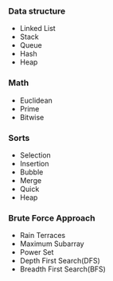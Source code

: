 ### Data structure

- Linked List
- Stack
- Queue
- Hash
- Heap

### Math

- Euclidean
- Prime
- Bitwise

### Sorts

- Selection
- Insertion
- Bubble
- Merge
- Quick
- Heap

### Brute Force Approach

- Rain Terraces
- Maximum Subarray
- Power Set
- Depth First Search(DFS)
- Breadth First Search(BFS)

